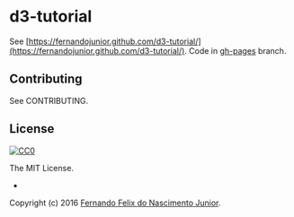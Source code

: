 # d3-tutorial

See [https://fernandojunior.github.com/d3-tutorial/](https://fernandojunior.github.com/d3-tutorial/). Code in [gh-pages](https://github.com/fernandojunior/d3-tutorial/tree/gh-pages) branch.

## Contributing

See CONTRIBUTING.

## License

[![CC0](https://i.creativecommons.org/l/by-nc-sa/4.0/88x31.png)](https://creativecommons.org/licenses/by-nc-sa/4.0/)

The MIT License.

-

Copyright (c) 2016 [Fernando Felix do Nascimento Junior](https://github.com/fernandojunior/).
